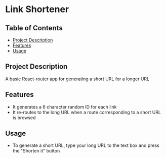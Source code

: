 # Link Shortener



## Table of Contents

- [Project Description](#project-description)
- [Features](#features)
- [Usage](#usage)

## Project Description

A basic React-router app for generating a short URL for a longer URL

## Features

- It generates a 6 character random ID for each link
- It re-routes to the long URL when a route corresponding to a short URL is browsed


## Usage

- To generate a short URL, type your long URL to the text box and press the "Shorten it" button

